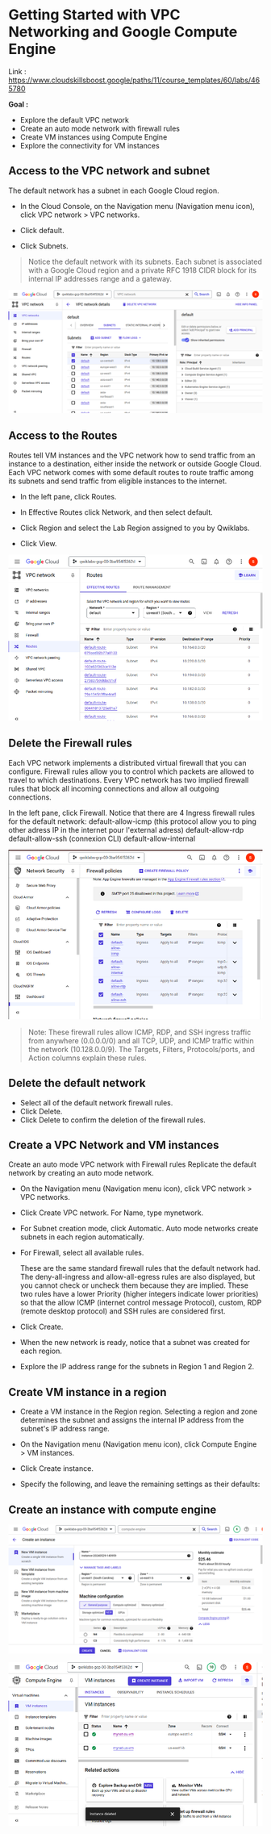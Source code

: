 # Getting Started with VPC Networking and Google Compute Engine

Link : https://www.cloudskillsboost.google/paths/11/course_templates/60/labs/465780

**Goal :** 
- Explore the default VPC network
- Create an auto mode network with firewall rules
- Create VM instances using Compute Engine
- Explore the connectivity for VM instances

## Access to the VPC network and subnet
The default network has a subnet in each Google Cloud region.

- In the Cloud Console, on the Navigation menu (Navigation menu icon), click VPC network > VPC networks.

- Click default.

- Click Subnets.

> Notice the default network with its subnets. Each subnet is associated with a Google Cloud region and a private RFC 1918 CIDR block for its internal IP addresses range and a gateway.

![alt text](subnet_vpc.png)

## Access to the Routes
Routes tell VM instances and the VPC network how to send traffic from an instance to a destination, either inside the network or outside Google Cloud. Each VPC network comes with some default routes to route traffic among its subnets and send traffic from eligible instances to the internet.

- In the left pane, click Routes.

- In Effective Routes click Network, and then select default.

- Click Region and select the Lab Region assigned to you by Qwiklabs.

- Click View.

![alt text](routes_vpc.png)

## Delete the Firewall rules
Each VPC network implements a distributed virtual firewall that you can configure. Firewall rules allow you to control which packets are allowed to travel to which destinations. Every VPC network has two implied firewall rules that block all incoming connections and allow all outgoing connections.

In the left pane, click Firewall.
Notice that there are 4 Ingress firewall rules for the default network:
default-allow-icmp (this protocol allow you to ping other adress IP in the internet pour l'external adress)
default-allow-rdp
default-allow-ssh (connexion CLI)
default-allow-internal

![alt text](firewall_rule.png)

> Note: These firewall rules allow ICMP, RDP, and SSH ingress traffic from anywhere (0.0.0.0/0) and all TCP, UDP, and ICMP traffic within the network (10.128.0.0/9). The Targets, Filters, Protocols/ports, and Action columns explain these rules.

## Delete the default network 
- Select all of the default network firewall rules.
- Click Delete.
- Click Delete to confirm the deletion of the firewall rules.

## Create a VPC Network and VM instances
Create an auto mode VPC network with Firewall rules
Replicate the default network by creating an auto mode network.

- On the Navigation menu (Navigation menu icon), click VPC network > VPC networks.
- Click Create VPC network. For Name, type mynetwork.
- For Subnet creation mode, click Automatic.
Auto mode networks create subnets in each region automatically.
- For Firewall, select all available rules.

    These are the same standard firewall rules that the default network had.
    The deny-all-ingress and allow-all-egress rules are also displayed, but you cannot check or uncheck them because they are implied. These two rules have a lower Priority (higher integers indicate lower priorities) so that the allow ICMP (internet control message Protocol), custom, RDP (remote desktop protocol) and SSH rules are considered first.

- Click Create.
- When the new network is ready, notice that a subnet was created for each region.
- Explore the IP address range for the subnets in Region 1 and Region 2.

## Create VM instance in a region 
- Create a VM instance in the Region region. Selecting a region and zone determines the subnet and assigns the internal IP address from the subnet's IP address range.

- On the Navigation menu (Navigation menu icon), click Compute Engine > VM instances.

- Click Create instance.

- Specify the following, and leave the remaining settings as their defaults:


## Create an instance with compute engine 
![alt text](create_instance.png)

![alt text](vm_list.png)


